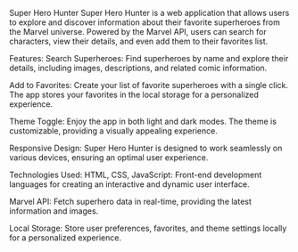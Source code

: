 Super Hero Hunter
Super Hero Hunter is a web application that allows users to explore and discover information about their favorite superheroes from the Marvel universe. Powered by the Marvel API, users can search for characters, view their details, and even add them to their favorites list.

Features:
Search Superheroes: Find superheroes by name and explore their details, including images, descriptions, and related comic information.

Add to Favorites: Create your list of favorite superheroes with a single click. The app stores your favorites in the local storage for a personalized experience.

Theme Toggle: Enjoy the app in both light and dark modes. The theme is customizable, providing a visually appealing experience.

Responsive Design: Super Hero Hunter is designed to work seamlessly on various devices, ensuring an optimal user experience.

Technologies Used:
HTML, CSS, JavaScript: Front-end development languages for creating an interactive and dynamic user interface.

Marvel API: Fetch superhero data in real-time, providing the latest information and images.

Local Storage: Store user preferences, favorites, and theme settings locally for a personalized experience.
